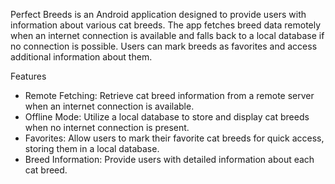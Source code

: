 Perfect Breeds is an Android application designed to provide users with information about various cat breeds. 
The app fetches breed data remotely when an internet connection is available and falls back to a local database if no connection is possible. 
Users can mark breeds as favorites and access additional information about them.

Features
- Remote Fetching: Retrieve cat breed information from a remote server when an internet connection is available.
- Offline Mode: Utilize a local database to store and display cat breeds when no internet connection is present.
- Favorites: Allow users to mark their favorite cat breeds for quick access, storing them in a local database.
- Breed Information: Provide users with detailed information about each cat breed.

